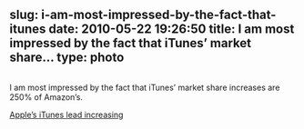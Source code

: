 slug: i-am-most-impressed-by-the-fact-that-itunes
date: 2010-05-22 19:26:50
title: I am most impressed by the fact that iTunes’ market share...
type: photo
---

<a href="http://www.appleinsider.com/articles/10/05/20/apples_itunes_lead_increasing_now_selling_26_7_of_us_music.html"><img src="{{@asset.url swerner/tumblr/2010-05-22-i-am-most-impressed-by-the-fact-that-itunes-4ad8a2500f.png}}" alt=""/></a>

I am most impressed by the fact that iTunes’ market share increases are 250% of Amazon’s.

 [Apple’s iTunes lead increasing](http://www.appleinsider.com/articles/10/05/20/apples_itunes_lead_increasing_now_selling_26_7_of_us_music.html)
